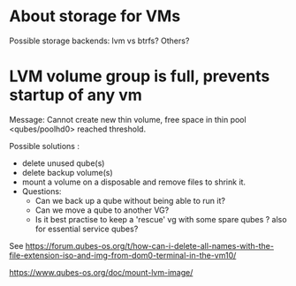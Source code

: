 # About storage for VMs

Possible storage backends: lvm vs btrfs? Others?

# LVM volume group is full, prevents startup of any vm

Message: Cannot create new thin volume, free space in thin pool <qubes/poolhd0> reached threshold.

Possible solutions :

* delete unused qube(s)
* delete backup volume(s)
* mount a volume on a disposable and remove files to shrink it.
* Questions:
     * Can we back up a qube without being able to run it?
     * Can we move a qube to another VG?
     * Is it best practise to keep a 'rescue' vg with some spare qubes ? also for essential service qubes?


See 
https://forum.qubes-os.org/t/how-can-i-delete-all-names-with-the-file-extension-iso-and-img-from-dom0-terminal-in-the-vm10/

https://www.qubes-os.org/doc/mount-lvm-image/


